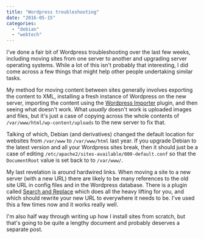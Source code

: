 ```yaml
---
title: "Wordpress troubleshooting"
date: "2016-05-15"
categories: 
  - "debian"
  - "webtech"
---
```


I've done a fair bit of Wordpress troubleshooting over the last few weeks, including moving sites from one server to another and upgrading server operating systems. While a lot of this isn't probably that interesting, I did come across a few things that might help other people undertaking similar tasks.

My method for moving content between sites generally involves exporting the content to XML, installing a fresh instance of Wordpress on the new server, importing the content using the [Wordpress Importer](https://wordpress.org/plugins/wordpress-importer/) plugin, and then seeing what doesn't work. What _usually_ doesn't work is uploaded images and files, but it's just a case of copying across the whole contents of `/var/www/html/wp-content/uploads` to the new server to fix that.

Talking of which, Debian (and derivatives) changed the default location for websites from `/var/www` to `/var/www/html` last year. If you upgrade Debian to the latest version and all your Wordpress sites break, then it should just be a case of editing `/etc/apache2/sites-available/000-default.conf` so that the `DocumentRoot` value is set back to to `/var/www/`.

My last revelation is around hardwired links. When moving a site to a new server (with a new URL) there are likely to be many references to the old site URL in config files and in the Wordpress database. There is a plugin called [Search and Replace](https://wordpress.org/plugins/search-and-replace/) which does all the heavy lifting for you, and which should rewrite your new URL to everywhere it needs to be. I've used this a few times now and it works really well.

I'm also half way through writing up how I install sites from scratch, but that's going to be quite a lengthy document and probably deserves a separate post.
